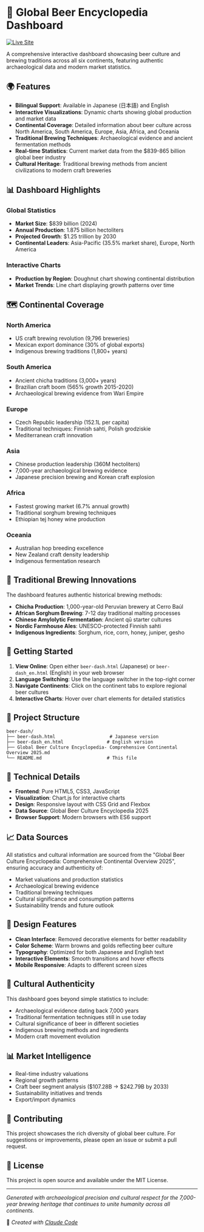 # 🍺 Global Beer Encyclopedia Dashboard

[![Live Site](https://img.shields.io/badge/🌐_Live_Site-beer--dash.netlify.app-blue?style=for-the-badge)](https://beer-dash.netlify.app)

A comprehensive interactive dashboard showcasing beer culture and brewing traditions across all six continents, featuring authentic archaeological data and modern market statistics.

## 🌍 Features

- **Bilingual Support**: Available in Japanese (日本語) and English
- **Interactive Visualizations**: Dynamic charts showing global production and market data
- **Continental Coverage**: Detailed information about beer culture across North America, South America, Europe, Asia, Africa, and Oceania
- **Traditional Brewing Techniques**: Archaeological evidence and ancient fermentation methods
- **Real-time Statistics**: Current market data from the $839-865 billion global beer industry
- **Cultural Heritage**: Traditional brewing methods from ancient civilizations to modern craft breweries

## 📊 Dashboard Highlights

### Global Statistics
- **Market Size**: $839 billion (2024)
- **Annual Production**: 1.875 billion hectoliters
- **Projected Growth**: $1.25 trillion by 2030
- **Continental Leaders**: Asia-Pacific (35.5% market share), Europe, North America

### Interactive Charts
- **Production by Region**: Doughnut chart showing continental distribution
- **Market Trends**: Line chart displaying growth patterns over time

## 🗺️ Continental Coverage

### North America
- US craft brewing revolution (9,796 breweries)
- Mexican export dominance (30% of global exports)
- Indigenous brewing traditions (1,800+ years)

### South America
- Ancient chicha traditions (3,000+ years)
- Brazilian craft boom (565% growth 2015-2020)
- Archaeological brewing evidence from Wari Empire

### Europe
- Czech Republic leadership (152.1L per capita)
- Traditional techniques: Finnish sahti, Polish grodziskie
- Mediterranean craft innovation

### Asia
- Chinese production leadership (360M hectoliters)
- 7,000-year archaeological brewing evidence
- Japanese precision brewing and Korean craft explosion

### Africa
- Fastest growing market (6.7% annual growth)
- Traditional sorghum brewing techniques
- Ethiopian tej honey wine production

### Oceania
- Australian hop breeding excellence
- New Zealand craft density leadership
- Indigenous fermentation research

## 🏺 Traditional Brewing Innovations

The dashboard features authentic historical brewing methods:

- **Chicha Production**: 1,000-year-old Peruvian brewery at Cerro Baúl
- **African Sorghum Brewing**: 7-12 day traditional malting processes
- **Chinese Amylolytic Fermentation**: Ancient qū starter cultures
- **Nordic Farmhouse Ales**: UNESCO-protected Finnish sahti
- **Indigenous Ingredients**: Sorghum, rice, corn, honey, juniper, gesho

## 🚀 Getting Started

1. **View Online**: Open either `beer-dash.html` (Japanese) or `beer-dash_en.html` (English) in your web browser
2. **Language Switching**: Use the language switcher in the top-right corner
3. **Navigate Continents**: Click on the continent tabs to explore regional beer cultures
4. **Interactive Charts**: Hover over chart elements for detailed statistics

## 📁 Project Structure

```
beer-dash/
├── beer-dash.html                    # Japanese version
├── beer-dash_en.html                # English version
├── Global Beer Culture Encyclopedia- Comprehensive Continental Overview 2025.md
└── README.md                        # This file
```

## 🔧 Technical Details

- **Frontend**: Pure HTML5, CSS3, JavaScript
- **Visualization**: Chart.js for interactive charts
- **Design**: Responsive layout with CSS Grid and Flexbox
- **Data Source**: Global Beer Culture Encyclopedia 2025
- **Browser Support**: Modern browsers with ES6 support

## 📈 Data Sources

All statistics and cultural information are sourced from the "Global Beer Culture Encyclopedia: Comprehensive Continental Overview 2025", ensuring accuracy and authenticity of:

- Market valuations and production statistics
- Archaeological brewing evidence
- Traditional brewing techniques
- Cultural significance and consumption patterns
- Sustainability trends and future outlook

## 🎨 Design Features

- **Clean Interface**: Removed decorative elements for better readability
- **Color Scheme**: Warm browns and golds reflecting beer culture
- **Typography**: Optimized for both Japanese and English text
- **Interactive Elements**: Smooth transitions and hover effects
- **Mobile Responsive**: Adapts to different screen sizes

## 🌟 Cultural Authenticity

This dashboard goes beyond simple statistics to include:

- Archaeological evidence dating back 7,000 years
- Traditional fermentation techniques still in use today
- Cultural significance of beer in different societies
- Indigenous brewing methods and ingredients
- Modern craft movement evolution

## 📊 Market Intelligence

- Real-time industry valuations
- Regional growth patterns
- Craft beer segment analysis ($107.28B → $242.79B by 2033)
- Sustainability initiatives and trends
- Export/import dynamics

## 🤝 Contributing

This project showcases the rich diversity of global beer culture. For suggestions or improvements, please open an issue or submit a pull request.

## 📝 License

This project is open source and available under the MIT License.

---

*Generated with archaeological precision and cultural respect for the 7,000-year brewing heritage that continues to unite humanity across all continents.*

🤖 *Created with [Claude Code](https://claude.ai/code)*